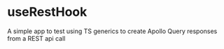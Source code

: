 # useRestHook
A simple app to test using TS generics to create Apollo Query responses from a REST api call
